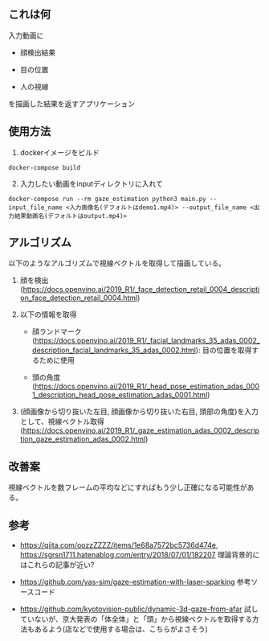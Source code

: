 ## これは何

入力動画に

- 顔検出結果

- 目の位置

- 人の視線

を描画した結果を返すアプリケーション

## 使用方法

1. dockerイメージをビルド

```
docker-compose build
```

2. 入力したい動画をinputディレクトリに入れて

```
docker-compose run --rm gaze_estimation python3 main.py --input_file_name <入力画像名(デフォルトはdemo1.mp4)> --output_file_name <出力結果動画名(デフォルトはoutput.mp4)>
```

## アルゴリズム

以下のようなアルゴリズムで視線ベクトルを取得して描画している。

1. 顔を検出(https://docs.openvino.ai/2019_R1/_face_detection_retail_0004_description_face_detection_retail_0004.html)

2. 以下の情報を取得

    - 顔ランドマーク(https://docs.openvino.ai/2019_R1/_facial_landmarks_35_adas_0002_description_facial_landmarks_35_adas_0002.html): 目の位置を取得するために使用

    - 頭の角度(https://docs.openvino.ai/2019_R1/_head_pose_estimation_adas_0001_description_head_pose_estimation_adas_0001.html)

3. (顔画像から切り抜いた左目, 顔画像から切り抜いた右目, 頭部の角度)を入力として、視線ベクトル取得(https://docs.openvino.ai/2019_R1/_gaze_estimation_adas_0002_description_gaze_estimation_adas_0002.html)

## 改善案

視線ベクトルを数フレームの平均などにすればもう少し正確になる可能性がある。

## 参考

- https://qiita.com/oozzZZZZ/items/1e68a7572bc5736d474e, https://sgrsn1711.hatenablog.com/entry/2018/07/01/182207 理論背景的にはこれらの記事が近い?

- https://github.com/yas-sim/gaze-estimation-with-laser-sparking 参考ソースコード

- https://github.com/kyotovision-public/dynamic-3d-gaze-from-afar 試していないが、京大発表の「体全体」と「頭」から視線ベクトルを取得する方法もあるよう(店などで使用する場合は、こちらがよさそう)

